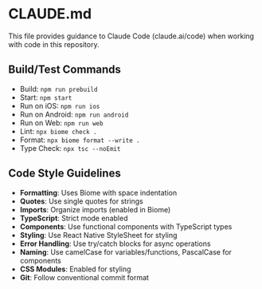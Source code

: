 # CLAUDE.md

This file provides guidance to Claude Code (claude.ai/code) when working with code in this repository.

## Build/Test Commands
- Build: `npm run prebuild`
- Start: `npm start`
- Run on iOS: `npm run ios`
- Run on Android: `npm run android`
- Run on Web: `npm run web`
- Lint: `npx biome check .`
- Format: `npx biome format --write .`
- Type Check: `npx tsc --noEmit`

## Code Style Guidelines
- **Formatting**: Uses Biome with space indentation
- **Quotes**: Use single quotes for strings
- **Imports**: Organize imports (enabled in Biome)
- **TypeScript**: Strict mode enabled
- **Components**: Use functional components with TypeScript types
- **Styling**: Use React Native StyleSheet for styling
- **Error Handling**: Use try/catch blocks for async operations
- **Naming**: Use camelCase for variables/functions, PascalCase for components
- **CSS Modules**: Enabled for styling
- **Git**: Follow conventional commit format